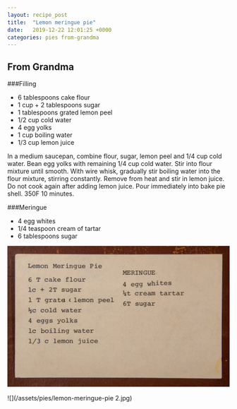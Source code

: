 ```yaml
---
layout: recipe_post
title:  "Lemon meringue pie"
date:   2019-12-22 12:01:25 +0000
categories: pies from-grandma
---
```


## From Grandma
###Filling
* 6 tablespoons cake flour
* 1 cup + 2 tablespoons sugar
* 1 tablespoons grated lemon peel
* 1/2 cup cold water
* 4 egg yolks
* 1 cup boiling water
* 1/3 cup lemon juice

In a medium saucepan, combine flour, sugar, lemon peel and 1/4 cup cold water. Bean egg yolks with remaining 1/4 cup cold water. Stir into flour mixture until smooth. With wire whisk, gradually stir boiling water into the flour mixture, stirring constantly. Remove from heat and stir in lemon juice. Do not cook again after adding lemon juice. Pour immediately into bake pie shell. 350F 10 minutes. 

###Meringue
* 4 egg whites
* 1/4 teaspoon cream of tartar
* 6 tablespoons sugar

![](/assets/pies/lemon-meringue-pie.jpg)

![](/assets/pies/lemon-meringue-pie 2.jpg)